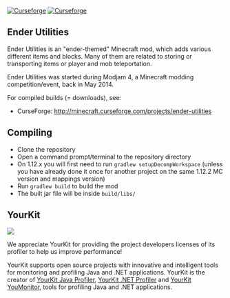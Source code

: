 [![Curseforge](http://cf.way2muchnoise.eu/full_ender-utilities_downloads.svg)](https://minecraft.curseforge.com/projects/ender-utilities) [![Curseforge](http://cf.way2muchnoise.eu/versions/For%20MC_ender-utilities_all.svg)](https://minecraft.curseforge.com/projects/ender-utilities)

## Ender Utilities
Ender Utilities is an "ender-themed" Minecraft mod, which adds various different items and blocks.
Many of them are related to storing or transporting items or player and mob teleportation.

Ender Utilities was started during Modjam 4, a Minecraft modding competition/event, back in May 2014.

For compiled builds (= downloads), see:
* CurseForge: http://minecraft.curseforge.com/projects/ender-utilities

## Compiling
* Clone the repository
* Open a command prompt/terminal to the repository directory
* On 1.12.x you will first need to run `gradlew setupDecompWorkspace`
  (unless you have already done it once for another project on the same 1.12.2 MC version and mappings version)
* Run `gradlew build` to build the mod
* The built jar file will be inside `build/libs/`

## YourKit
![](https://www.yourkit.com/images/yklogo.png)

We appreciate YourKit for providing the project developers licenses of its profiler to help us improve performance! 

YourKit supports open source projects with innovative and intelligent tools
for monitoring and profiling Java and .NET applications.
YourKit is the creator of [YourKit Java Profiler](https://www.yourkit.com/java/profiler/),
[YourKit .NET Profiler](https://www.yourkit.com/.net/profiler/) and
[YourKit YouMonitor](https://www.yourkit.com/youmonitor), tools for profiling Java and .NET applications.
